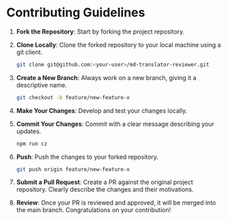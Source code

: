 # Contributing Guidelines

1. **Fork the Repository**: Start by forking the project repository.

2. **Clone Locally**: Clone the forked repository to your local machine using a git client.

   ```sh
   git clone git@github.com:<your-user>/md-translator-reviewer.git
   ```

3. **Create a New Branch**: Always work on a new branch, giving it a descriptive name.

   ```sh
   git checkout -b feature/new-feature-x
   ```

4. **Make Your Changes**: Develop and test your changes locally.

5. **Commit Your Changes**: Commit with a clear message describing your updates.

   ```sh
   npm run cz
   ```

6. **Push**: Push the changes to your forked repository.

   ```sh
   git push origin feature/new-feature-x
   ```

7. **Submit a Pull Request**: Create a PR against the original project repository. Clearly describe the changes and their motivations.

8. **Review**: Once your PR is reviewed and approved, it will be merged into the main branch. Congratulations on your contribution!
